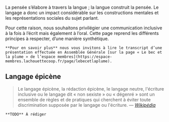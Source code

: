 La pensée s’élabore à travers la langue ; la langue construit la pensée. Le langage a donc un impact considérable sur les constructions mentales et les représentations sociales du sujet parlant.

Pour cette raison, nous souhaitons privilégier une communication inclusive à la fois à l’écrit mais également à l’oral. Cette page reprend les différents principes à respecter, d’une manière synthétique.

```hint
**Pour en savoir plus** nous vous invitons à lire le transcript d’une présentation effectuée en Assemblée Générale [sur la page « Le bec et la plume » de l’espace membres](https://espace-membres.lachouettecoop.fr/page/lebecetlaplume).
```

## Langage épicène

> Le langage épicène, la rédaction épicène, le langage neutre, l'écriture inclusive ou le langage dit « non sexiste » ou « dégenré » sont un ensemble de règles et de pratiques qui cherchent à éviter toute discrimination supposée par le langage ou l'écriture. — [_Wikipédia_](https://www.google.com/url?sa=t&rct=j&q=&esrc=s&source=web&cd=2&cad=rja&uact=8&ved=2ahUKEwis1Jv8odjeAhWrzIUKHRPGCEgQFjABegQICBAE&url=https%3A%2F%2Ffr.wikipedia.org%2Fwiki%2FLangage_%25C3%25A9pic%25C3%25A8ne&usg=AOvVaw1uRqyavgItvoKhX*z--onu)

```hint
**TODO** À rédiger
```
